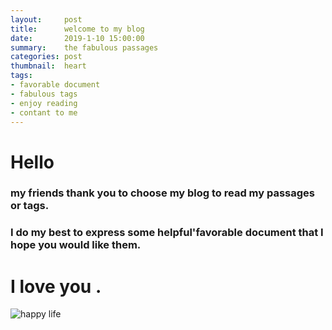```yaml
---
layout:     post
title:      welcome to my blog
date:       2019-1-10 15:00:00
summary:    the fabulous passages
categories: post
thumbnail:  heart
tags:
- favorable document
- fabulous tags
- enjoy reading
- contant to me
---
```


# Hello

### my friends thank you to choose my blog to read my passages or tags.

### I do my best to express some helpful'favorable document that I hope you would like them.

# I love you .

![happy life]()